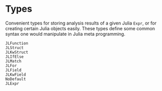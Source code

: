 # Types

Convenient types for storing analysis results of a given Julia `Expr`, or for creating
certain Julia objects easily. These types define some common syntax one would manipulate
in Julia meta programming.

```@docs
JLFunction
JLStruct
JLKwStruct
JLIfElse
JLMatch
JLFor
JLField
JLKwField
NoDefault
JLExpr
```

